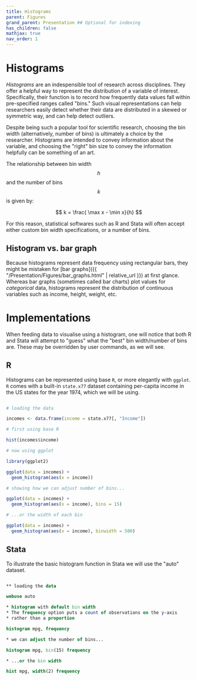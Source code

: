 ```yaml
---
title: Histograms
parent: Figures
grand_parent: Presentation ## Optional for indexing
has_children: false
mathjax: true
nav_order: 1
---
```


# Histograms

*Histograms* are an indespensible tool of research across disciplines. They offer a helpful way to represent the distribution of a variable of interest. Specifically, their function is to record how frequently data values fall within pre-specified ranges called "bins." Such visual representations can help researchers easily detect whether their data are distributed in a skewed or symmetric way, and can help detect outliers.

Despite being such a popular tool for scientific research, choosing the bin width (alternatively, number of bins) is ultimately a choice by the researcher. Histograms are intended to convey information about the variable, and choosing the "right" bin size to convey the information helpfully can be something of an art.

The relationship between bin width $$h$$ and the number of bins $$k$$ is given by:

$$
k = \frac{ \max x - \min x}{h}
$$

For this reason, statistical softwares such as R and Stata will often accept either custom bin width specifications, or a number of bins.

## Histogram vs. bar graph

Because histograms represent data frequency using rectangular bars, they might be mistaken for [bar graphs]({{ "/Presentation/Figures/bar_graphs.html" | relative_url }}) at first glance. Whereas bar graphs (sometimes called bar charts) plot values for *categorical* data, histograms represent the distribution of continuous variables such as income, height, weight, etc.

# Implementations

When feeding data to visualise using a histogram, one will notice that both R and Stata will attempt to "guess" what the "best" bin width/number of bins are. These may be overridden by user commands, as we will see.

## R

Histograms can be represented using base `R`, or more elegantly with `ggplot`. `R` comes with a built-in `state.x77` dataset containing per-capita income in the US states for the year 1974, which we will be using.

```r

# loading the data

incomes <- data.frame(income = state.x77[, "Income"])

# first using base R

hist(incomes$income)

# now using ggplot

library(ggplot2)

ggplot(data = incomes) +
  geom_histogram(aes(x = income))

# showing how we can adjust number of bins...

ggplot(data = incomes) +
  geom_histogram(aes(x = income), bins = 15)

# ...or the width of each bin

ggplot(data = incomes) +
  geom_histogram(aes(x = income), binwidth = 500)
```

## Stata

To illustrate the basic histogram function in Stata we will use the "auto" dataset.

```stata

** loading the data

webuse auto

* histogram with default bin width
* The frequency option puts a count of observations on the y-axis
* rather than a proportion

histogram mpg, frequency

* we can adjust the number of bins...

histogram mpg, bin(15) frequency

* ...or the bin width

hist mpg, width(2) frequency
```
